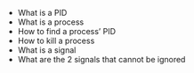 * What is a PID
* What is a process
* How to find a process’ PID
* How to kill a process
* What is a signal
* What are the 2 signals that cannot be ignored
